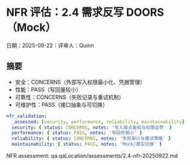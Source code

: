 # NFR 评估：2.4 需求反写 DOORS（Mock）

日期：2025-09-22｜评审人：Quinn

## 摘要

- 安全：CONCERNS（外部写入权限最小化、凭据管理）
- 性能：PASS（写回量较小）
- 可靠性：CONCERNS（失败记录与重试机制）
- 可维护性：PASS（接口抽象与可切换）

```yaml
nfr_validation:
  _assessed: [security, performance, reliability, maintainability]
  security: { status: CONCERNS, notes: '写入端点鉴权与权限边界' }
  performance: { status: PASS, notes: '写回开销小' }
  reliability: { status: CONCERNS, notes: '失败审计与重试策略' }
  maintainability: { status: PASS, notes: 'Mock/真实切换' }
```

NFR assessment: qa.qaLocation/assessments/2.4-nfr-20250922.md

